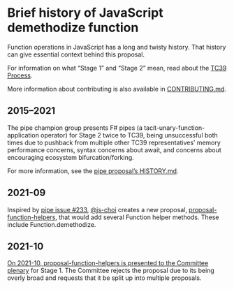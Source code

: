 # Brief history of JavaScript demethodize function
Function operations in JavaScript has a long and twisty history. That history
can give essential context behind this proposal.

For information on what “Stage 1” and “Stage 2” mean, read about the [TC39
Process][].

More information about contributing is also available in [CONTRIBUTING.md][].

## 2015–2021
The pipe champion group presents F# pipes (a tacit-unary-function-application
operator) for Stage 2 twice to TC39, being unsuccessful both times due to
pushback from multiple other TC39 representatives’ memory performance concerns,
syntax concerns about await, and concerns about encouraging ecosystem
bifurcation/forking.

For more information, see the [pipe proposal’s HISTORY.md][pipe history].

## 2021-09
Inspired by [pipe issue #233][], [@js-choi][] creates a new proposal,
[proposal-function-helpers][], that would add several Function helper methods.
These include Function.demethodize.

## 2021-10
[On 2021-10, proposal-function-helpers is presented to the Committee
plenary][2021-10] for Stage 1. The Committee rejects the proposal due to its
being overly broad and requests that it be split up into multiple proposals.

[TC39 process]: https://tc39.es/process-document/
[CONTRIBUTING.md]:
https://github.com/tc39/proposal-pipeline-operator/blob/main/CONTRIBUTING.md

[pipe history]:
https://github.com/tc39/proposal-pipeline-operator/blob/main/HISTORY.md
[pipe issue #233]: https://github.com/tc39/proposal-pipeline-operator/issues/233

[@js-choi]: https://github.com/js-choi

[proposal-function-helpers]:
https://github.com/tc39-transfer/proposal-function-helpers
[2021-10]:
https://github.com/tc39-transfer/proposal-function-helpers/issues/17#issuecomment-953814353
